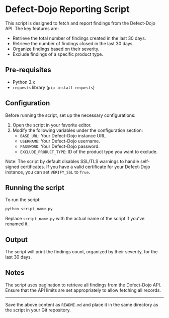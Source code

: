 # Defect-Dojo Reporting Script

This script is designed to fetch and report findings from the Defect-Dojo API. The key features are:

- Retrieve the total number of findings created in the last 30 days.
- Retrieve the number of findings closed in the last 30 days.
- Organize findings based on their severity.
- Exclude findings of a specific product type.

## Pre-requisites

- Python 3.x
- `requests` library (`pip install requests`)

## Configuration

Before running the script, set up the necessary configurations:

1. Open the script in your favorite editor.
2. Modify the following variables under the configuration section:
    - `BASE_URL`: Your Defect-Dojo instance URL.
    - `USERNAME`: Your Defect-Dojo username.
    - `PASSWORD`: Your Defect-Dojo password.
    - `EXCLUDE_PRODUCT_TYPE`: ID of the product type you want to exclude.

Note: The script by default disables SSL/TLS warnings to handle self-signed certificates. If you have a valid certificate for your Defect-Dojo instance, you can set `VERIFY_SSL` to `True`.

## Running the script

To run the script:

```bash
python script_name.py
```

Replace `script_name.py` with the actual name of the script if you've renamed it.

## Output

The script will print the findings count, organized by their severity, for the last 30 days. 

## Notes

The script uses pagination to retrieve all findings from the Defect-Dojo API. Ensure that the API limits are set appropriately to allow fetching all records.

---

Save the above content as `README.md` and place it in the same directory as the script in your Git repository.

